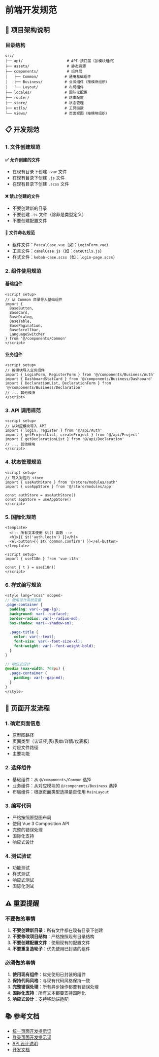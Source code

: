 # 前端开发规范

## 🎯 **项目架构说明**

### **目录结构**
```
src/
├── api/                    # API 接口层（按模块组织）
├── assets/                 # 静态资源
├── components/             # 组件层
│   ├── Common/            # 通用基础组件
│   ├── Business/          # 业务组件（按模块组织）
│   └── Layout/            # 布局组件
├── locales/               # 国际化配置
├── router/                # 路由配置
├── store/                 # 状态管理
├── utils/                 # 工具函数
└── views/                 # 页面视图（按模块组织）
```

## 📋 **开发规范**

### **1. 文件创建规范**

#### **✅ 允许创建的文件**
- 在现有目录下创建 `.vue` 文件
- 在现有目录下创建 `.js` 文件
- 在现有目录下创建 `.scss` 文件

#### **❌ 禁止创建的文件**
- 不要创建新的目录
- 不要创建 `.ts` 文件（除非是类型定义）
- 不要创建配置文件

#### **📝 文件命名规范**
- 组件文件：`PascalCase.vue`（如：`LoginForm.vue`）
- 工具文件：`camelCase.js`（如：`dateUtils.js`）
- 样式文件：`kebab-case.scss`（如：`login-page.scss`）

### **2. 组件使用规范**

#### **基础组件**
```vue
<script setup>
// 从 Common 目录导入基础组件
import { 
  BaseButton, 
  BaseCard, 
  BaseDialog, 
  BaseTable, 
  BasePagination, 
  BaseScrollbar,
  LanguageSwitcher
} from '@/components/Common'
</script>
```

#### **业务组件**
```vue
<script setup>
// 按模块导入业务组件
import { LoginForm, RegisterForm } from '@/components/Business/Auth'
import { DashboardStatCard } from '@/components/Business/Dashboard'
import { DeclarationList, DeclarationForm } from '@/components/Business/Declaration'
// ... 其他模块
</script>
```

### **3. API 调用规范**

```vue
<script setup>
// 从对应模块导入 API
import { login, register } from '@/api/Auth'
import { getProjectList, createProject } from '@/api/Project'
import { getDeclarationList } from '@/api/Declaration'
// ... 其他模块
</script>
```

### **4. 状态管理规范**

```vue
<script setup>
// 导入对应的 store
import { useAuthStore } from '@/store/modules/auth'
import { useAppStore } from '@/store/modules/app'

const authStore = useAuthStore()
const appStore = useAppStore()
</script>
```

### **5. 国际化规范**

```vue
<template>
  <!-- 所有文本使用 $t() 函数 -->
  <h1>{{ $t('auth.login') }}</h1>
  <el-button>{{ $t('common.confirm') }}</el-button>
</template>

<script setup>
import { useI18n } from 'vue-i18n'

const { t } = useI18n()
</script>
```

### **6. 样式编写规范**

```scss
<style lang="scss" scoped>
// 使用设计系统变量
.page-container {
  padding: var(--gap-lg);
  background: var(--surface);
  border-radius: var(--radius-md);
  box-shadow: var(--shadow-sm);
  
  .page-title {
    color: var(--text);
    font-size: var(--font-size-xl);
    font-weight: var(--font-weight-bold);
  }
}

// 响应式设计
@media (max-width: 768px) {
  .page-container {
    padding: var(--gap-md);
  }
}
</style>
```

## 🎯 **页面开发流程**

### **1. 确定页面信息**
- 原型图路径
- 页面类型（认证/列表/表单/详情/仪表板）
- 对应文件路径
- 主要功能

### **2. 选择组件**
- 基础组件：从 `@/components/Common` 选择
- 业务组件：从对应模块的 `@/components/Business` 选择
- 布局组件：根据页面类型选择是否使用 `MainLayout`

### **3. 编写代码**
- 严格按照原型图布局
- 使用 Vue 3 Composition API
- 完整的错误处理
- 国际化支持
- 响应式设计

### **4. 测试验证**
- 功能测试
- 样式测试
- 响应式测试
- 国际化测试

## ⚠️ **重要提醒**

### **不要做的事情**
1. **不要创建新目录**：所有文件都在现有目录下创建
2. **不要修改项目结构**：严格按照现有目录结构
3. **不要创建配置文件**：使用现有的配置文件
4. **不要重复造轮子**：优先使用已封装的组件

### **必须做的事情**
1. **使用现有组件**：优先使用已封装的组件
2. **保持代码风格**：与现有代码风格保持一致
3. **完整错误处理**：所有异步操作都要有错误处理
4. **国际化支持**：所有文本都要支持国际化
5. **响应式设计**：支持移动端适配

## 📚 **参考文档**

- [统一页面开发提示词](./提示词模板/统一页面开发提示词.md)
- [登录页面开发提示词](./提示词模板/登录页面开发提示词.md)
- [API 设计说明](./API设计说明.md)
- [开发文档](./开发文档.md)
